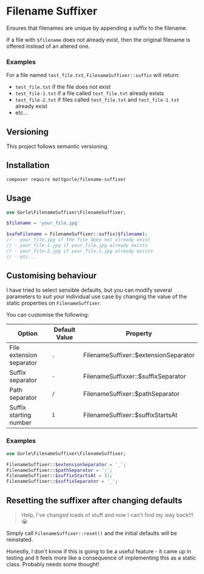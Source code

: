 # Filename Suffixer

Ensures that filenames are unique by appending a suffix to the filename.

If a file with `$filename` does not already exist, then the original filename is offered instead of an altered one.

### Examples

For a file named `test_file.txt`, `FilenameSuffixer::suffix` will return:

- `test_file.txt` if the file does not exist
- `test_file-1.txt` if a file called `test_file.txt` already exists
- `test_file-2.txt` if files called `test_file.txt` and `test_file-1.txt` already exist
- etc...

## Versioning

This project follows semantic versioning.

## Installation

```bash
composer require mattgorle/filename-suffixer
```

## Usage

```php
use Gorle\FilenameSuffixer\FilenameSuffixer;

$filename = 'your_file.jpg'

$safeFilename = FilenameSuffixer::suffix($filename); 
// - your_file.jpg if the file does not already exist
// - your_file-1.jpg if your_file.jpg already exists
// - your_file-2.jpg if your_file-1.jpg already exists
// - etc...
```

## Customising behaviour

I have tried to select sensible defaults, but you can modify several parameters to suit your 
individual use case by changing the value of the static properties on `FilenameSuffixer`.

You can customise the following:

| Option | Default Value | Property |
|---|---|---|
| File extension separator | `.` | FilenameSuffixer::$extensionSeparator |
| Suffix separator | `-` | FilenameSuffixxer::$suffixSeparator |
| Path separator | `/` | FilenameSuffixer::$pathSeparator |
| Suffix starting number | `1` | FilenameSuffixer::$suffixStartsAt |

### Examples

```php
use Gorle\FilenameSuffixer\FilenameSuffixer;

FilenameSuffixer::$extensionSeparator = '_'; 
FilenameSuffixer::$pathSeparator = ':';
FilenameSuffixer::$suffixStartsAt = 31;
FilenameSuffixer::$suffixSeparator = '_';
```

## Resetting the suffixer after changing defaults

> Help, I've changed loads of stuff and now I can't find my way back!!! :sob:

Simply call `FilenameSuffixer::reset()` and the initial defaults will be reinstated.

Honestly, I don't know if this is going to be a useful feature - it came up in testing and it feels more like a 
consequence of implementing this as a static class.  Probably needs some thought!
